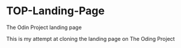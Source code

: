 # TOP-Landing-Page
The Odin Project landing page

This is my attempt at cloning the landing page on The Oding Project
